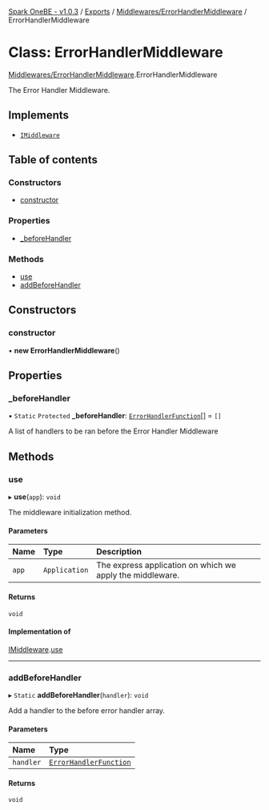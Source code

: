 [Spark OneBE - v1.0.3](../README.md) / [Exports](../modules.md) / [Middlewares/ErrorHandlerMiddleware](../modules/Middlewares_ErrorHandlerMiddleware.md) / ErrorHandlerMiddleware

# Class: ErrorHandlerMiddleware

[Middlewares/ErrorHandlerMiddleware](../modules/Middlewares_ErrorHandlerMiddleware.md).ErrorHandlerMiddleware

The Error Handler Middleware.

## Implements

- [`IMiddleware`](../interfaces/Middlewares_IMiddleware.IMiddleware.md)

## Table of contents

### Constructors

- [constructor](Middlewares_ErrorHandlerMiddleware.ErrorHandlerMiddleware.md#constructor)

### Properties

- [\_beforeHandler](Middlewares_ErrorHandlerMiddleware.ErrorHandlerMiddleware.md#_beforehandler)

### Methods

- [use](Middlewares_ErrorHandlerMiddleware.ErrorHandlerMiddleware.md#use)
- [addBeforeHandler](Middlewares_ErrorHandlerMiddleware.ErrorHandlerMiddleware.md#addbeforehandler)

## Constructors

### constructor

• **new ErrorHandlerMiddleware**()

## Properties

### \_beforeHandler

▪ `Static` `Protected` **\_beforeHandler**: [`ErrorHandlerFunction`](../modules/Middlewares_ErrorHandlerMiddleware.md#errorhandlerfunction)[] = `[]`

A list of handlers to be ran before the Error Handler Middleware

## Methods

### use

▸ **use**(`app`): `void`

The middleware initialization method.

#### Parameters

| Name | Type | Description |
| :------ | :------ | :------ |
| `app` | `Application` | The express application on which we apply the middleware. |

#### Returns

`void`

#### Implementation of

[IMiddleware](../interfaces/Middlewares_IMiddleware.IMiddleware.md).[use](../interfaces/Middlewares_IMiddleware.IMiddleware.md#use)

___

### addBeforeHandler

▸ `Static` **addBeforeHandler**(`handler`): `void`

Add a handler to the before error handler array.

#### Parameters

| Name | Type |
| :------ | :------ |
| `handler` | [`ErrorHandlerFunction`](../modules/Middlewares_ErrorHandlerMiddleware.md#errorhandlerfunction) |

#### Returns

`void`
